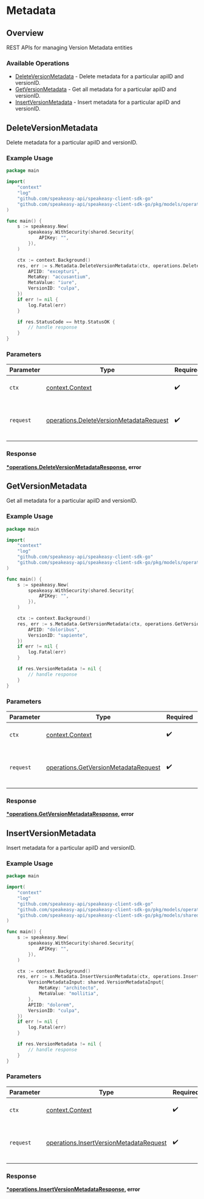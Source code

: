 # Metadata

## Overview

REST APIs for managing Version Metadata entities

### Available Operations

* [DeleteVersionMetadata](#deleteversionmetadata) - Delete metadata for a particular apiID and versionID.
* [GetVersionMetadata](#getversionmetadata) - Get all metadata for a particular apiID and versionID.
* [InsertVersionMetadata](#insertversionmetadata) - Insert metadata for a particular apiID and versionID.

## DeleteVersionMetadata

Delete metadata for a particular apiID and versionID.

### Example Usage

```go
package main

import(
	"context"
	"log"
	"github.com/speakeasy-api/speakeasy-client-sdk-go"
	"github.com/speakeasy-api/speakeasy-client-sdk-go/pkg/models/operations"
)

func main() {
    s := speakeasy.New(
        speakeasy.WithSecurity(shared.Security{
            APIKey: "",
        }),
    )

    ctx := context.Background()
    res, err := s.Metadata.DeleteVersionMetadata(ctx, operations.DeleteVersionMetadataRequest{
        APIID: "excepturi",
        MetaKey: "accusantium",
        MetaValue: "iure",
        VersionID: "culpa",
    })
    if err != nil {
        log.Fatal(err)
    }

    if res.StatusCode == http.StatusOK {
        // handle response
    }
}
```

### Parameters

| Parameter                                                                                          | Type                                                                                               | Required                                                                                           | Description                                                                                        |
| -------------------------------------------------------------------------------------------------- | -------------------------------------------------------------------------------------------------- | -------------------------------------------------------------------------------------------------- | -------------------------------------------------------------------------------------------------- |
| `ctx`                                                                                              | [context.Context](https://pkg.go.dev/context#Context)                                              | :heavy_check_mark:                                                                                 | The context to use for the request.                                                                |
| `request`                                                                                          | [operations.DeleteVersionMetadataRequest](../../models/operations/deleteversionmetadatarequest.md) | :heavy_check_mark:                                                                                 | The request object to use for the request.                                                         |


### Response

**[*operations.DeleteVersionMetadataResponse](../../models/operations/deleteversionmetadataresponse.md), error**


## GetVersionMetadata

Get all metadata for a particular apiID and versionID.

### Example Usage

```go
package main

import(
	"context"
	"log"
	"github.com/speakeasy-api/speakeasy-client-sdk-go"
	"github.com/speakeasy-api/speakeasy-client-sdk-go/pkg/models/operations"
)

func main() {
    s := speakeasy.New(
        speakeasy.WithSecurity(shared.Security{
            APIKey: "",
        }),
    )

    ctx := context.Background()
    res, err := s.Metadata.GetVersionMetadata(ctx, operations.GetVersionMetadataRequest{
        APIID: "doloribus",
        VersionID: "sapiente",
    })
    if err != nil {
        log.Fatal(err)
    }

    if res.VersionMetadata != nil {
        // handle response
    }
}
```

### Parameters

| Parameter                                                                                    | Type                                                                                         | Required                                                                                     | Description                                                                                  |
| -------------------------------------------------------------------------------------------- | -------------------------------------------------------------------------------------------- | -------------------------------------------------------------------------------------------- | -------------------------------------------------------------------------------------------- |
| `ctx`                                                                                        | [context.Context](https://pkg.go.dev/context#Context)                                        | :heavy_check_mark:                                                                           | The context to use for the request.                                                          |
| `request`                                                                                    | [operations.GetVersionMetadataRequest](../../models/operations/getversionmetadatarequest.md) | :heavy_check_mark:                                                                           | The request object to use for the request.                                                   |


### Response

**[*operations.GetVersionMetadataResponse](../../models/operations/getversionmetadataresponse.md), error**


## InsertVersionMetadata

Insert metadata for a particular apiID and versionID.

### Example Usage

```go
package main

import(
	"context"
	"log"
	"github.com/speakeasy-api/speakeasy-client-sdk-go"
	"github.com/speakeasy-api/speakeasy-client-sdk-go/pkg/models/operations"
	"github.com/speakeasy-api/speakeasy-client-sdk-go/pkg/models/shared"
)

func main() {
    s := speakeasy.New(
        speakeasy.WithSecurity(shared.Security{
            APIKey: "",
        }),
    )

    ctx := context.Background()
    res, err := s.Metadata.InsertVersionMetadata(ctx, operations.InsertVersionMetadataRequest{
        VersionMetadataInput: shared.VersionMetadataInput{
            MetaKey: "architecto",
            MetaValue: "mollitia",
        },
        APIID: "dolorem",
        VersionID: "culpa",
    })
    if err != nil {
        log.Fatal(err)
    }

    if res.VersionMetadata != nil {
        // handle response
    }
}
```

### Parameters

| Parameter                                                                                          | Type                                                                                               | Required                                                                                           | Description                                                                                        |
| -------------------------------------------------------------------------------------------------- | -------------------------------------------------------------------------------------------------- | -------------------------------------------------------------------------------------------------- | -------------------------------------------------------------------------------------------------- |
| `ctx`                                                                                              | [context.Context](https://pkg.go.dev/context#Context)                                              | :heavy_check_mark:                                                                                 | The context to use for the request.                                                                |
| `request`                                                                                          | [operations.InsertVersionMetadataRequest](../../models/operations/insertversionmetadatarequest.md) | :heavy_check_mark:                                                                                 | The request object to use for the request.                                                         |


### Response

**[*operations.InsertVersionMetadataResponse](../../models/operations/insertversionmetadataresponse.md), error**

